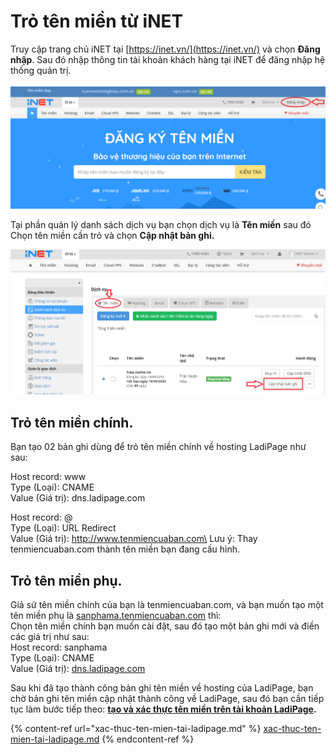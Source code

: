 # Trỏ tên miền từ iNET

Truy cập trang chủ iNET tại [https://inet.vn/](https://inet.vn/) và chọn **Đăng nhập**. Sau đó nhập thông tin tài khoản khách hàng tại iNET để đăng nhập hệ thống quản trị.

![](<../.gitbook/assets/image (760).png>)

Tại phần quản lý danh sách dịch vụ bạn chọn dịch vụ là **Tên miền** sau đó Chọn tên miền cần trỏ và chọn **Cập nhật bản ghi.**

![](<../.gitbook/assets/image (259).png>)

## Trỏ tên miền chính.

Bạn tạo 02 bản ghi dùng để trỏ tên miền chính về hosting LadiPage như sau:

Host record: www\
Type (Loại): CNAME\
Value (Giá trị): dns.ladipage.com

Host record: @\
Type (Loại): URL Redirect\
Value (Giá trị):   http://www.tenmiencuaban.com\
Lưu ý: Thay tenmiencuaban.com thành tên miền bạn đang cấu hình.

## Trỏ tên miền phụ.&#x20;

Giả sử tên miền chính của bạn là tenmiencuaban.com, và bạn muốn tạo một tên miền phụ là [sanphama.tenmiencuaban.com](http://sanphama.tenmiencuaban.com/) thì:\
Chọn tên miền chính bạn muốn cài đặt, sau đó tạo một bản ghi mới và điền các giá trị như sau:\
Host record: sanphama\
Type (Loại): CNAME\
Value (Giá trị): [dns.ladipage.com](http://dns.ladipage.com/)

Sau khi đã tạo thành công bản ghi tên miền về hosting của LadiPage, bạn chờ bản ghi tên miền cập nhật thành công về LadiPage, sau đó bạn cần tiếp tục làm bước tiếp theo: [**tạo và xác thực tên miền trên tài khoản LadiPage**](https://help.ladipage.vn/ten-mien/xac-thuc-ten-mien-tai-ladipage)**.**

{% content-ref url="xac-thuc-ten-mien-tai-ladipage.md" %}
[xac-thuc-ten-mien-tai-ladipage.md](xac-thuc-ten-mien-tai-ladipage.md)
{% endcontent-ref %}


